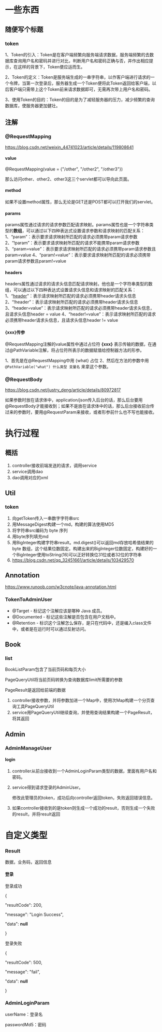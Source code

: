 # 一些东西

## 随便写个标题

### token

1、Token的引入：Token是在客户端频繁向服务端请求数据，服务端频繁的去数据库查询用户名和密码并进行对比，判断用户名和密码正确与否，并作出相应提示，在这样的背景下，Token便应运而生。

2、Token的定义：Token是服务端生成的一串字符串，以作客户端进行请求的一个令牌，当第一次登录后，服务器生成一个Token便将此Token返回给客户端，以后客户端只需带上这个Token前来请求数据即可，无需再次带上用户名和密码。

3、使用Token的目的：Token的目的是为了减轻服务器的压力，减少频繁的查询数据库，使服务器更加健壮。

## 注解

### @RequestMapping

https://blog.csdn.net/weixin_44741023/article/details/119808641

#### value

@RequestMapping(value = {"/other", "/other2", "/other3"})

那么访问other、other2、other3这三个servlet都可以导向此页面。

#### method

如果不设置method属性，那么无论是GET还是POST都可以打开我们的servlet。

#### params

params属性通过请求的请求参数匹配请求映射。params属性也是一个字符串类型的**数组**，可以通过以下四种表达式设置请求参数和请求映射的匹配关系：
1、“param”：表示要求请求映射所匹配的请求必须携带param请求参数
2、“!param”：表示要求请求映射所匹配的请求不能携带param请求参数
3、“param=value”：表示要求请求映射所匹配的请求必须携带param请求参数且param=value
4、“param!=value”：表示要求请求映射所匹配的请求必须携带param请求参数且param!=value

#### headers

headers属性通过请求的请求头信息匹配请求映射。他也是一个字符串类型的数组，可以通过以下四种表达式设置请求头信息和请求映射的匹配关系：
1、“[header](https://so.csdn.net/so/search?q=header&spm=1001.2101.3001.7020)”：表示请求映射所匹配的请求必须携带header请求头信息
2、“!header”：表示请求映射所匹配的请求必须携带header请求头信息
3、“header=value”：表示请求映射所匹配的请求必须携带header请求头信息，且请求头信息header = value
4、“header!=value”：表示请求映射所匹配的请求必须携带header请求头信息，且请求头信息header != value

#### {xxx}传参

@RequestMapping注解的value属性中通过占位符 **{xxx}** 表示传输的数据，在通过@PathVariable注解，将占位符所表示的数据赋值给控制器方法的形参。

1、首先是在@RequestMapping中用 {what} 占位
2、然后在方法的参数中用 `@PathVariable("what") 什么类型 变量名` 来拿这个参数。

### @RequestBody

https://blog.csdn.net/justry_deng/article/details/80972817

​	如果参数时放在请求体中，application/json传入后台的话，那么后台要用@RequestBody才能接收到；
​    如果不是放在请求体中的话，那么后台接收前台传过来的参数时，要用@RequestParam来接收，或者形参前什么也不写也能接收。

# 执行过程

## 概括

1. controller接收前端发送的请求，调用service
2. service调用dao
3. dao调用对应的xml

## Util

### token

1. 向getToken传入一串数字字符串src
2. 用MessageDigest构建一个md，构建的算法使用MD5
3. 将字符串src编码为 byte 序列
4. 用byte序列填充md
5. 用BigInteger构建字符串result。md.digest()可以返回md存放哈希值结果的 byte 数组，这个结果位数固定。构建出来的BigInteger位数固定，构建好的一个BigInteger使用toString(16)可以正好转换位31位或者32位的字符串
6. https://blog.csdn.net/qq_32451661/article/details/103429570

## Annotation

https://www.runoob.com/w3cnote/java-annotation.html

### TokenToAdminUser

- @Target - 标记这个注解应该是哪种 Java 成员。
- @Documented - 标记这些注解是否包含在用户文档中。
- @Retention - 标识这个注解怎么保存，是只在代码中，还是编入class文件中，或者是在运行时可以通过反射访问。

## Book

### list

BookListParam包含了当前页码和每页大小

PageQueryUtil将当前页码转换为查询数据库limit所需要的参数

PageResult是返回给前端的数据

1. controller接收参数，并将参数加进一个Map中，使用次Map构建一个分页查询工具PageQueryUtil
2. service用PageQueryUtil继续查询，并使用查询结果构建一个PageResult，将其返回

## Admin

### AdminManageUser

#### login

1. controller从前台接收到一个AdminLoginParam类型的数据，里面有用户名和密码。

2. service得到请求登录的AdminUser。

   修改此管理员的token，成功后向controller返回token，失败返回错误信息。

3. 如果controller接收到的是token则生成一个成功的result，否则生成一个失败的result，并将result返回

# 自定义类型

### Result

数据，业务码，返回信息

#### 登录

登录成功 

{

  "resultCode": 200,

  "message": "Login Success",

  "data": **null**

}

登录失败 

{

  "resultCode": 500,

  "message": "fail",

  "data": **null**

}



### AdminLoginParam

userName：登录名

passwordMd5：密码